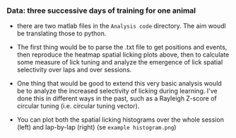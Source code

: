 ### Data: three successive days of training for one animal

* there are two matlab files in the `Analysis code` directory. The aim woudl be translating those to python.  

* The first thing would be to parse the .txt file to get positions and events, then reproduce the heatmap spatial licking plots above, then to calculate some measure of lick tuning and analyze the emergence of lick spatial selectivity over laps and over sessions.

* One thing that would be good to extend this very basic analysis would be to analyze the increased selectivity of licking during learning. I've done this in different ways in the past, such as a Rayleigh Z-score of circular tuning (i.e. circular tuning vector). 
* You can plot both the spatial licking histograms over the whole session (left) and lap-by-lap (right) (se `example histogram.png`)